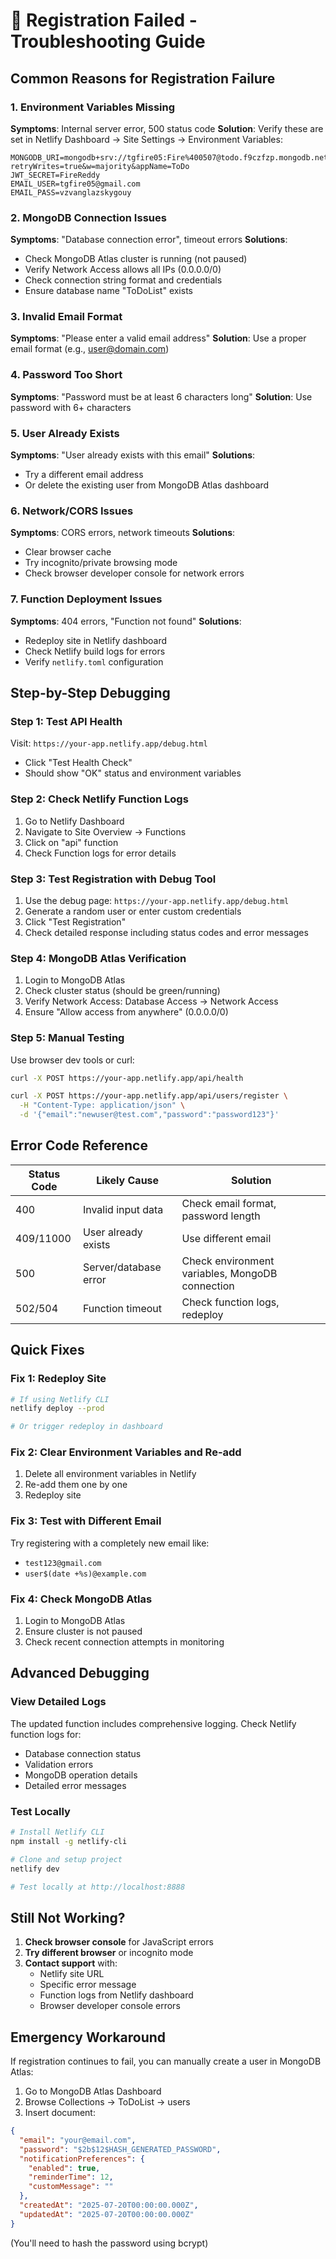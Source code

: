 # 🚨 Registration Failed - Troubleshooting Guide

## Common Reasons for Registration Failure

### 1. **Environment Variables Missing**
**Symptoms**: Internal server error, 500 status code
**Solution**: Verify these are set in Netlify Dashboard → Site Settings → Environment Variables:
```
MONGODB_URI=mongodb+srv://tgfire05:Fire%400507@todo.f9czfzp.mongodb.net/ToDoList?retryWrites=true&w=majority&appName=ToDo
JWT_SECRET=FireReddy
EMAIL_USER=tgfire05@gmail.com
EMAIL_PASS=vzvanglazskygouy
```

### 2. **MongoDB Connection Issues**
**Symptoms**: "Database connection error", timeout errors
**Solutions**:
- Check MongoDB Atlas cluster is running (not paused)
- Verify Network Access allows all IPs (0.0.0.0/0)
- Check connection string format and credentials
- Ensure database name "ToDoList" exists

### 3. **Invalid Email Format**
**Symptoms**: "Please enter a valid email address"
**Solution**: Use a proper email format (e.g., user@domain.com)

### 4. **Password Too Short**
**Symptoms**: "Password must be at least 6 characters long"
**Solution**: Use password with 6+ characters

### 5. **User Already Exists**
**Symptoms**: "User already exists with this email"
**Solutions**:
- Try a different email address
- Or delete the existing user from MongoDB Atlas dashboard

### 6. **Network/CORS Issues**
**Symptoms**: CORS errors, network timeouts
**Solutions**:
- Clear browser cache
- Try incognito/private browsing mode
- Check browser developer console for network errors

### 7. **Function Deployment Issues**
**Symptoms**: 404 errors, "Function not found"
**Solutions**:
- Redeploy site in Netlify dashboard
- Check Netlify build logs for errors
- Verify `netlify.toml` configuration

## Step-by-Step Debugging

### Step 1: Test API Health
Visit: `https://your-app.netlify.app/debug.html`
- Click "Test Health Check"
- Should show "OK" status and environment variables

### Step 2: Check Netlify Function Logs
1. Go to Netlify Dashboard
2. Navigate to Site Overview → Functions
3. Click on "api" function
4. Check Function logs for error details

### Step 3: Test Registration with Debug Tool
1. Use the debug page: `https://your-app.netlify.app/debug.html`
2. Generate a random user or enter custom credentials
3. Click "Test Registration"
4. Check detailed response including status codes and error messages

### Step 4: MongoDB Atlas Verification
1. Login to MongoDB Atlas
2. Check cluster status (should be green/running)
3. Verify Network Access: Database Access → Network Access
4. Ensure "Allow access from anywhere" (0.0.0.0/0)

### Step 5: Manual Testing
Use browser dev tools or curl:

```bash
curl -X POST https://your-app.netlify.app/api/health
```

```bash
curl -X POST https://your-app.netlify.app/api/users/register \
  -H "Content-Type: application/json" \
  -d '{"email":"newuser@test.com","password":"password123"}'
```

## Error Code Reference

| Status Code | Likely Cause | Solution |
|-------------|--------------|----------|
| 400 | Invalid input data | Check email format, password length |
| 409/11000 | User already exists | Use different email |
| 500 | Server/database error | Check environment variables, MongoDB connection |
| 502/504 | Function timeout | Check function logs, redeploy |

## Quick Fixes

### Fix 1: Redeploy Site
```bash
# If using Netlify CLI
netlify deploy --prod

# Or trigger redeploy in dashboard
```

### Fix 2: Clear Environment Variables and Re-add
1. Delete all environment variables in Netlify
2. Re-add them one by one
3. Redeploy site

### Fix 3: Test with Different Email
Try registering with a completely new email like:
- `test123@gmail.com`
- `user$(date +%s)@example.com`

### Fix 4: Check MongoDB Atlas
1. Login to MongoDB Atlas
2. Ensure cluster is not paused
3. Check recent connection attempts in monitoring

## Advanced Debugging

### View Detailed Logs
The updated function includes comprehensive logging. Check Netlify function logs for:
- Database connection status
- Validation errors
- MongoDB operation details
- Detailed error messages

### Test Locally
```bash
# Install Netlify CLI
npm install -g netlify-cli

# Clone and setup project
netlify dev

# Test locally at http://localhost:8888
```

## Still Not Working?

1. **Check browser console** for JavaScript errors
2. **Try different browser** or incognito mode
3. **Contact support** with:
   - Netlify site URL
   - Specific error message
   - Function logs from Netlify dashboard
   - Browser developer console errors

## Emergency Workaround

If registration continues to fail, you can manually create a user in MongoDB Atlas:

1. Go to MongoDB Atlas Dashboard
2. Browse Collections → ToDoList → users
3. Insert document:
```json
{
  "email": "your@email.com",
  "password": "$2b$12$HASH_GENERATED_PASSWORD",
  "notificationPreferences": {
    "enabled": true,
    "reminderTime": 12,
    "customMessage": ""
  },
  "createdAt": "2025-07-20T00:00:00.000Z",
  "updatedAt": "2025-07-20T00:00:00.000Z"
}
```

(You'll need to hash the password using bcrypt)

